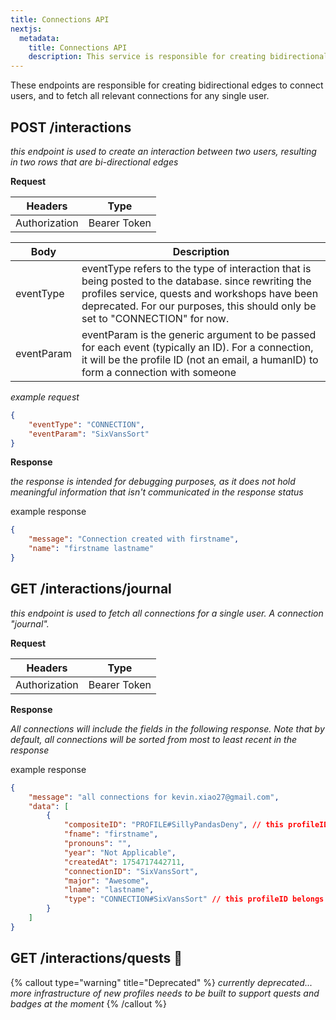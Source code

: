 ```yaml
---
title: Connections API
nextjs:
  metadata:
    title: Connections API
    description: This service is responsible for creating bidirectional edges to connect users, and to fetch all relevant connections for any single user.
---
```


These endpoints are responsible for creating bidirectional edges to connect users, and to fetch all relevant connections for any single user.

## POST /interactions
*this endpoint is used to create an interaction between two users, resulting in two rows that are bi-directional edges*

**Request**

| Headers       | Type         |
| ------------- | ------------ |
| Authorization | Bearer Token |


| Body       | Description                                                                                                                                                                                                                           |
| ---------- | ------------------------------------------------------------------------------------------------------------------------------------------------------------------------------------------------------------------------------------- |
| eventType  | eventType refers to the type of interaction that is being posted to the database. since rewriting the profiles service, quests and workshops have been deprecated. For our purposes, this should only be set to "CONNECTION" for now. |
| eventParam | eventParam is the generic argument to be passed for each event (typically an ID). For a connection, it will be the profile ID (not an email, a humanID) to form a connection with someone                                             |
*example request*
```json
{
    "eventType": "CONNECTION",
    "eventParam": "SixVansSort"
}
```

**Response**

*the response is intended for debugging purposes, as it does not hold meaningful information that isn't communicated in the response status*

example response
```json
{
    "message": "Connection created with firstname",
    "name": "firstname lastname"
}
```



## GET /interactions/journal
*this endpoint is used to fetch all connections for a single user. A connection "journal".*

**Request**

| Headers       | Type         |
| ------------- | ------------ |
| Authorization | Bearer Token |

**Response**

*All connections will include the fields in the following response. Note that by default, all connections will be sorted from most to least recent in the response*

example response
```json
{
    "message": "all connections for kevin.xiao27@gmail.com",
    "data": [
        {
            "compositeID": "PROFILE#SillyPandasDeny", // this profileID belongs to the user making the request
            "fname": "firstname",
            "pronouns": "",
            "year": "Not Applicable",
            "createdAt": 1754717442711,
            "connectionID": "SixVansSort",
            "major": "Awesome",
            "lname": "lastname",
            "type": "CONNECTION#SixVansSort" // this profileID belongs to a connection
        }
    ]
}
```



## GET /interactions/quests 🚧
{% callout type="warning" title="Deprecated" %}
*currently deprecated... more infrastructure of new profiles needs to be built to support quests and badges at the moment*
{% /callout %}
